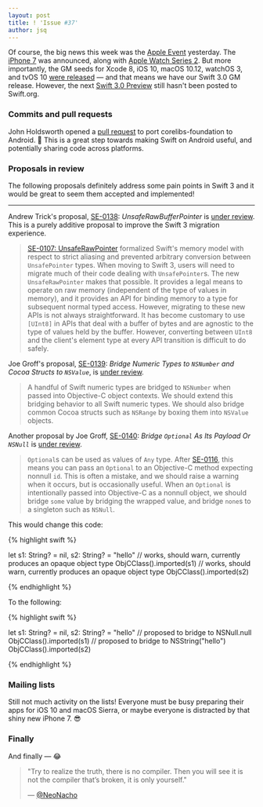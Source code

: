 ```yaml
---
layout: post
title: ! 'Issue #37'
author: jsq
---
```


Of course, the big news this week was the [Apple Event](http://www.apple.com/apple-events/september-2016/) yesterday. The [iPhone 7](http://www.apple.com/iphone-7/) was announced, along with [Apple Watch Series 2](http://www.apple.com/apple-watch-series-2/). But more importantly, the GM seeds for Xcode 8, iOS 10, macOS 10.12, watchOS 3, and tvOS 10 [were released](https://developer.apple.com/download/) &mdash; and that means we have our Swift 3.0 GM release. However, the next [Swift 3.0 Preview](https://swift.org/download/#releases) still hasn't been posted to Swift.org.

<!--excerpt-->

### Commits and pull requests

John Holdsworth opened a [pull request](https://github.com/apple/swift-corelibs-foundation/pull/622#discussion_r77898383) to port corelibs-foundation to Android. 🎉 This is a great step towards making Swift on Android useful, and potentially sharing code across platforms.

### Proposals in review

The following proposals definitely address some pain points in Swift 3 and it would be great to seem them accepted and implemented!

-------

Andrew Trick's proposal, [SE-0138](https://github.com/apple/swift-evolution/blob/master/proposals/0138-unsaferawbufferpointer.md): *UnsafeRawBufferPointer* is [under review](https://lists.swift.org/pipermail/swift-evolution-announce/2016-September/000275.html). This is a purely additive proposal to improve the Swift 3 migration experience.

> [SE-0107: UnsafeRawPointer](https://github.com/apple/swift-evolution/blob/master/proposals/0107-unsaferawpointer.md) formalized Swift's memory model with respect to strict aliasing and prevented arbitrary conversion between `UnsafePointer` types. When moving to Swift 3, users will need to migrate much of their code dealing with `UnsafePointer`s. The new `UnsafeRawPointer` makes that possible. It provides a legal means to operate on raw memory (independent of the type of values in memory), and it provides an API for binding memory to a type for subsequent normal typed access. However, migrating to these new APIs is not always straightforward. It has become customary to use `[UInt8]` in APIs that deal with a buffer of bytes and are agnostic to the type of values held by the buffer. However, converting between `UInt8` and the client's element type at every API transition is difficult to do safely.

Joe Groff's proposal, [SE-0139](https://github.com/apple/swift-evolution/blob/master/proposals/0139-bridge-nsnumber-and-nsvalue.md): *Bridge Numeric Types to `NSNumber` and Cocoa Structs to `NSValue`*, is [under review](https://lists.swift.org/pipermail/swift-evolution-announce/2016-September/000274.html).

> A handful of Swift numeric types are bridged to `NSNumber` when passed into Objective-C object contexts. We should extend this bridging behavior to all Swift numeric types. We should also bridge common Cocoa structs such as `NSRange` by boxing them into `NSValue` objects.

Another proposal by Joe Groff, [SE-0140](https://github.com/apple/swift-evolution/blob/master/proposals/0140-bridge-optional-to-nsnull.md): *Bridge `Optional` As Its Payload Or `NSNull`* is [under review](https://lists.swift.org/pipermail/swift-evolution-announce/2016-September/000281.html).

> `Optional`s can be used as values of `Any` type. After [SE-0116](https://github.com/apple/swift-evolution/blob/master/proposals/0116-id-as-any.md), this means you can pass an `Optional` to an Objective-C method expecting nonnull `id`.
> This is often a mistake, and we should raise a warning when it occurs, but is occasionally useful. When an `Optional` is intentionally passed into Objective-C as a nonnull object, we should bridge `some` value by bridging the wrapped value, and bridge `none`s to a singleton such as `NSNull`.

This would change this code:

{% highlight swift %}

let s1: String? = nil, s2: String? = "hello"
// works, should warn, currently produces an opaque object type
ObjCClass().imported(s1)
// works, should warn, currently produces an opaque object type
ObjCClass().imported(s2)

{% endhighlight %}

To the following:

{% highlight swift %}

let s1: String? = nil, s2: String? = "hello"
// proposed to bridge to NSNull.null
ObjCClass().imported(s1)
// proposed to bridge to NSString("hello")
ObjCClass().imported(s2)

{% endhighlight %}

### Mailing lists

Still not much activity on the lists! Everyone must be busy preparing their apps for iOS 10 and macOS Sierra, or maybe everyone is distracted by that shiny new iPhone 7. 😎

### Finally

And finally &mdash; 😂

> "Try to realize the truth, there is no compiler. Then you will see it is not the compiler that’s broken, it is only yourself."
>
> &mdash; [@NeoNacho](https://twitter.com/NeoNacho/status/773664214019964928)
